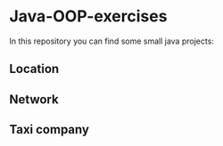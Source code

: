 # Java-OOP-exercises

In this repository you can find some small java projects:
  ## Location
  ## Network
  ## Taxi company
